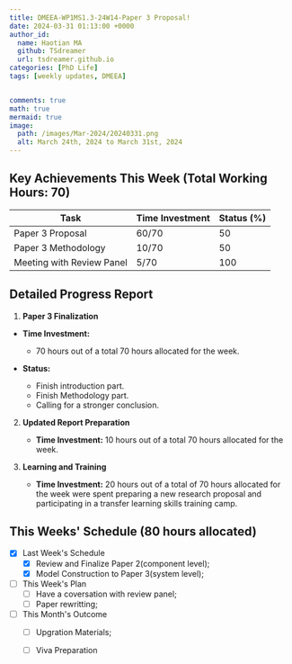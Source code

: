 ```yaml
---
title: DMEEA-WP1MS1.3-24W14-Paper 3 Proposal!
date: 2024-03-31 01:13:00 +0000
author_id:
  name: Haotian MA
  github: TSdreamer
  url: tsdreamer.github.io
categories: [PhD Life]
tags: [weekly updates, DMEEA]


comments: true
math: true
mermaid: true
image:
  path: /images/Mar-2024/20240331.png
  alt: March 24th, 2024 to March 31st, 2024
---
```



## Key Achievements This Week (Total Working Hours: 70)

| Task                                | Time Investment | Status (%) |
|-------------------------------------|-----------------|------------|
| Paper 3 Proposal                    | 60/70           | 50         |
| Paper 3 Methodology                 | 10/70           | 50         |
| Meeting with Review Panel           | 5/70            | 100        |


## Detailed Progress Report

1. **Paper 3 Finalization**
- **Time Investment:** 
  - 70 hours out of a total 70 hours allocated for the week.

- **Status:** 
  - Finish introduction part.
  - Finish Methodology part.
  - Calling for a stronger conclusion.


2. **Updated Report Preparation**
   - **Time Investment:** 10 hours out of a total 70 hours allocated for the week.

3. **Learning and Training**
   - **Time Investment:**  20 hours out of a total of 70 hours allocated for the week were spent preparing a new research proposal and participating in a transfer learning skills training camp.

## This Weeks' Schedule (80 hours allocated)

- [x] Last Week's Schedule
  + [x] Review and Finalize Paper 2(component level);
  + [x] Model Construction to Paper 3(system level);

- [ ] This Week's Plan
  + [ ] Have a coversation with review panel;
  + [ ] Paper rewritting;

- [ ] This Month's Outcome
  + [ ] Upgration Materials;
  + [ ] Viva Preparation



